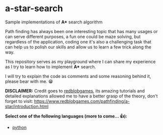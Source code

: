 # a-star-search
Sample implementations of __A*__ search algorithm

Path finding has always been one interesting topic that has many usages
or can serve different purposes, a fun one could be maze solving, but 
regardless of the application, coding one it's also a challenging task 
that can help us to polish our skills and allow us to learn a few trick along the way.

This repository serves as my playground where I can share my experience 
as I try to learn how to implement __A*__ search.

I will try to explain the code as comments and some reasoning behind it, please bear with me. :grin:

__DISCLAIMER:__ Credit goes to [redblobgames](https://www.redblobgames.com), its amazing tutorials
and detailed explanations allowed me to have a better grasp of the theory, don't forget to visit: 
https://www.redblobgames.com/pathfinding/a-star/introduction.html

**Select one of the following languages (more to come... :+1:):**
* [python](https://github.com/khreez/a-star-search/tree/master/python)
